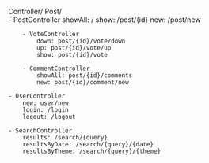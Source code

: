
Controller/
    Post/           
        - PostController
            showAll: /
            show: /post/{id}
            new: /post/new
        
        - VoteController
            down: post/{id}/vote/down
            up: post/{id}/vote/up
            show: post/{id}/vote

        - CommentController
            showAll: post/{id}/comments
            new: post/{id}/comment/new

    - UserController
        new: user/new
        login: /login
        logout: /logout

    - SearchController
        results: /search/{query}
        resultsByDate: /search/{query}/{date}
        resultsByTheme: /search/{query}/{theme}
